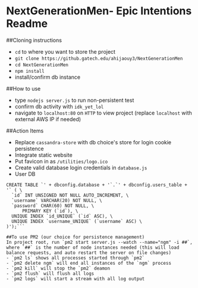 # NextGenerationMen- Epic Intentions Readme

##Cloning instructions
  - `cd` to where you want to store the project
  - `git clone https://github.gatech.edu/ahijaouy3/NextGenerationMen`
  - `cd NextGenerationMen`
  - `npm install`
  - install/confirm db instance

##How to use
  - type `nodejs server.js` to run non-persistent test
  - confirm db activity with `idk_yet_lol`
  - navigate to `localhost:80` on `HTTP` to view project (replace `localhost` with external AWS IP if needed)

##Action Items
  - Replace `cassandra-store` with db choice's store for login cookie persistence
  - Integrate static website
  - Put favicon in as `/utilities/logo.ico`
  - Create valid database login credentials in `database.js`
  - User DB
  ```connection.query('\
CREATE TABLE `' + dbconfig.database + '`.`' + dbconfig.users_table + '` ( \
    `id` INT UNSIGNED NOT NULL AUTO_INCREMENT, \
    `username` VARCHAR(20) NOT NULL, \
    `password` CHAR(60) NOT NULL, \
        PRIMARY KEY (`id`), \
    UNIQUE INDEX `id_UNIQUE` (`id` ASC), \
    UNIQUE INDEX `username_UNIQUE` (`username` ASC) \
)');```

##To use PM2 (our choice for persistence management)
  In project root, run `pm2 start server.js --watch --name="ngm" -i ##`, where `##` is the number of node instances needed (this will load balance requests, and auto restart the server on file changes)
  - `pm2 ls` shows all processes started through `pm2`
  - `pm2 delete ngm` will end all instances of the `ngm` process
  - `pm2 kill` will stop the `pm2` deamon
  - `pm2 flush` will flush all logs
  - `pm2 logs` will start a stream with all log output

